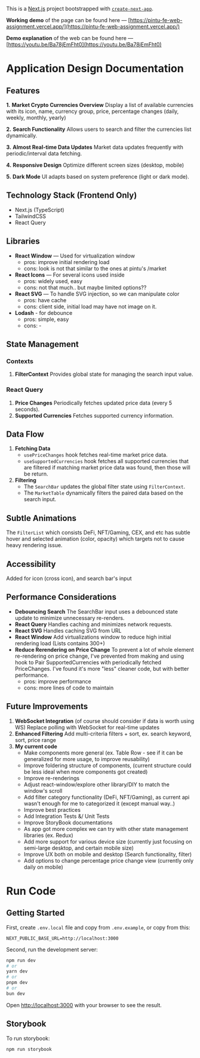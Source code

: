 This is a [Next.js](https://nextjs.org) project bootstrapped with [`create-next-app`](https://nextjs.org/docs/app/api-reference/cli/create-next-app).

**Working** **demo** of the page can be found here — [https://pintu-fe-web-assignment.vercel.app/](https://pintu-fe-web-assignment.vercel.app/)

**Demo explanation** of the web can be found here — [https://youtu.be/Ba78jEmFht0](https://youtu.be/Ba78jEmFht0)

# Application Design Documentation

## **Features**

**1.**	**Market Crypto Currencies Overview**
	Display a list of available currencies with its icon, name, currency group, price, percentage changes (daily, weekly, monthly, yearly)

**2.**	**Search Functionality**
	Allows users to search and filter the currencies list dynamically.

**3.**	**Almost Real-time Data Updates**
	Market data updates frequently with periodic/interval data fetching.

**4.**	**Responsive Design**
	Optimize different screen sizes (desktop, mobile)

**5.**	**Dark Mode**
	UI adapts based on system preference (light or dark mode).

## Technology Stack (Frontend Only)

* Next.js (TypeScript)
* TailwindCSS
* React Query

## Libraries

* **React Window** — Used for virtualization window
  * pros: improve initial rendering load
  * cons: look is not that similar to the ones at pintu's /market
* **React Icons** — For several icons used inside
  * pros: widely used, easy
  * cons: not that much.. but maybe limited options??
* **React SVG** — To handle SVG injection, so we can manipulate color
  * pros: have cache
  * cons: client side, initial load may have not image on it.
* **Lodash** - for debounce
  * pros: simple, easy
  * cons: -

## State Management

### Contexts

1. **FilterContext**
   Provides global state for managing the search input value.

### React Query

1. **Price Changes**
   Periodically fetches updated price data (every 5 seconds).
2. **Supported Currencies**
   Fetches supported currency information.

## Data Flow

1. **Fetching Data**
   * `usePriceChanges` hook fetches real-time market price data.
   * `useSupportedCurrencies` hook fetches all supported currencies that are filtered if matching market price data was found, then those will be return.
2. **Filtering**
   * The `SearchBar` updates the global filter state using `FilterContext`.
   * The `MarketTable` dynamically filters the paired data based on the search input.

## Subtle Animations

The `FilterList` which consists DeFi, NFT/Gaming, CEX, and etc has subtle hover and selected animation (color, opacity) which targets not to cause heavy rendering issue.

## Accessibility

Added for icon (cross icon), and search bar's input

## Performance Considerations

* **Debouncing Search**
  The SearchBar input uses a debounced state update to minimize unnecessary re-renders.
* **React Query**
  Handles caching and minimizes network requests.
* **React SVG**
  Handles caching SVG from URL
* **React Window**
  Add virtualizations window to reduce high initial rendering load (Lists contains 300+)
* **Reduce Rerendering on Price Change**
  To prevent a lot of whole element re-rendering on price change, I've prevented from making and using hook to Pair SupportedCurrencies with periodically fetched PriceChanges. I've found it's more "less" cleaner code, but with better performance.
  * pros: improve performance
  * cons: more lines of code to maintain

## Future Improvements

1. **WebSocket Integration** (of course should consider if data is worth using WS)
   Replace polling with WebSocket for real-time updates
2. **Enhanced Filtering**
   Add multi-criteria filters + sort, ex. search keyword, sort, price range
3. **My current code**
   * Make components more general (ex. Table Row - see if it can be generalized for more usage, to improve reusability)
   * Improve foldering structure of components, (current structure could be less ideal when more components got created)
   * Improve re-renderings
   * Adjust react-window/explore other library/DIY  to match the window's scroll
   * Add filter category functionality (DeFi, NFT/Gaming), as current api wasn't enough for me to categorized it (except manual way..)
   * Improve best practices
   * Add Integration Tests &/ Unit Tests
   * Improve StoryBook documentations
   * As app got more complex we can try with other state management libraries (ex. Redux)
   * Add more support for various device size (currently just focusing on semi-large desktop, and certain mobile size)
   * Improve UX both on mobile and desktop (Search functionality, filter)
   * Add options to change percentage price change view (currently only daily on mobile)

# Run Code

## Getting Started

First, create `.env.local` file and copy from `.env.example`, or copy from this:

```plaintext
NEXT_PUBLIC_BASE_URL=http://localhost:3000
```

Second, run the development server:

```bash
npm run dev
# or
yarn dev
# or
pnpm dev
# or
bun dev
```

Open [http://localhost:3000](http://localhost:3000) with your browser to see the result.

## Storybook

To run storybook:

```bash
npm run storybook
```
